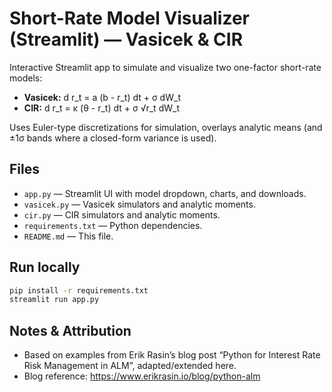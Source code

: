 
# Short-Rate Model Visualizer (Streamlit) — Vasicek & CIR

Interactive Streamlit app to simulate and visualize two one-factor short-rate models:

- **Vasicek:**  d r_t = a (b - r_t) dt + σ dW_t  
- **CIR:**      d r_t = κ (θ - r_t) dt + σ √r_t dW_t

Uses Euler-type discretizations for simulation, overlays analytic means (and ±1σ bands where a closed-form variance is used).

## Files
- `app.py` — Streamlit UI with model dropdown, charts, and downloads.
- `vasicek.py` — Vasicek simulators and analytic moments.
- `cir.py` — CIR simulators and analytic moments.
- `requirements.txt` — Python dependencies.
- `README.md` — This file.

## Run locally
```bash
pip install -r requirements.txt
streamlit run app.py
```

## Notes & Attribution
- Based on examples from Erik Rasin’s blog post “Python for Interest Rate Risk Management in ALM”, adapted/extended here.
- Blog reference: https://www.erikrasin.io/blog/python-alm
